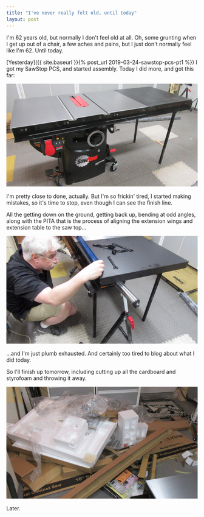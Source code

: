 ```yaml
---
title: "I've never really felt old, until today"
layout: post
---
```

I'm 62 years old, but normally I don't feel old at all. Oh, some grunting when I get up out of a chair, a few aches and pains, but I just don't normally feel like I'm 62. Until today.

[Yesterday]({{ site.baseurl }}{% post_url 2019-03-24-sawstop-pcs-pt1 %}) I got my SawStop PCS, and started assembly. Today I did more, and got this far:

![](/assets/images-posts/2019-03-25-01.jpg)

I'm pretty close to done, actually. But I'm so frickin' tired, I started making mistakes, so it's time to stop, even though I can see the finish line.

All the getting down on the ground, getting back up, bending at odd angles, along with the PITA that is the process of aligning the extension wings and extension table to the saw top...

![](/assets/images-posts/2019-03-25-02.jpg)

...and I'm just plumb exhausted. And certainly too tired to blog about what I did today.

So I'll finish up tomorrow, including cutting up all the cardboard and styrofoam and throwing it away.

![](/assets/images-posts/2019-03-25-03.jpg)

Later.